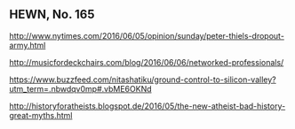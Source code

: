 ## HEWN, No. 165

http://www.nytimes.com/2016/06/05/opinion/sunday/peter-thiels-dropout-army.html

http://musicfordeckchairs.com/blog/2016/06/06/networked-professionals/

https://www.buzzfeed.com/nitashatiku/ground-control-to-silicon-valley?utm_term=.nbwdqv0mp#.vbME6OKNd

http://historyforatheists.blogspot.de/2016/05/the-new-atheist-bad-history-great-myths.html
